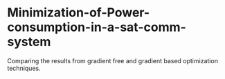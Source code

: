 # Minimization-of-Power-consumption-in-a-sat-comm-system
Comparing the results from gradient free and gradient based optimization techniques.
